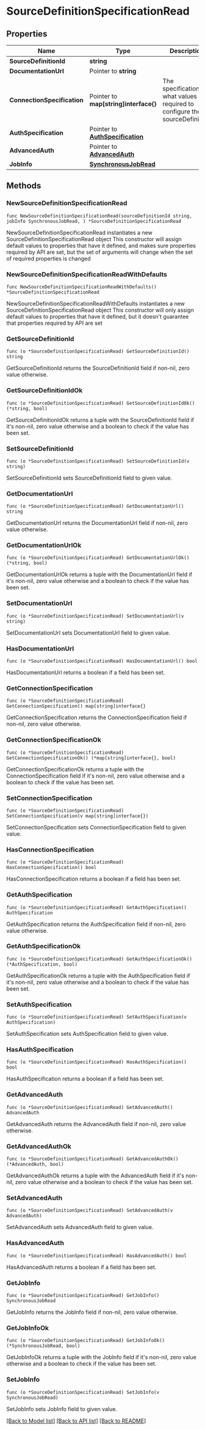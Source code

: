# SourceDefinitionSpecificationRead

## Properties

Name | Type | Description | Notes
------------ | ------------- | ------------- | -------------
**SourceDefinitionId** | **string** |  | 
**DocumentationUrl** | Pointer to **string** |  | [optional] 
**ConnectionSpecification** | Pointer to **map[string]interface{}** | The specification for what values are required to configure the sourceDefinition. | [optional] 
**AuthSpecification** | Pointer to [**AuthSpecification**](AuthSpecification.md) |  | [optional] 
**AdvancedAuth** | Pointer to [**AdvancedAuth**](AdvancedAuth.md) |  | [optional] 
**JobInfo** | [**SynchronousJobRead**](SynchronousJobRead.md) |  | 

## Methods

### NewSourceDefinitionSpecificationRead

`func NewSourceDefinitionSpecificationRead(sourceDefinitionId string, jobInfo SynchronousJobRead, ) *SourceDefinitionSpecificationRead`

NewSourceDefinitionSpecificationRead instantiates a new SourceDefinitionSpecificationRead object
This constructor will assign default values to properties that have it defined,
and makes sure properties required by API are set, but the set of arguments
will change when the set of required properties is changed

### NewSourceDefinitionSpecificationReadWithDefaults

`func NewSourceDefinitionSpecificationReadWithDefaults() *SourceDefinitionSpecificationRead`

NewSourceDefinitionSpecificationReadWithDefaults instantiates a new SourceDefinitionSpecificationRead object
This constructor will only assign default values to properties that have it defined,
but it doesn't guarantee that properties required by API are set

### GetSourceDefinitionId

`func (o *SourceDefinitionSpecificationRead) GetSourceDefinitionId() string`

GetSourceDefinitionId returns the SourceDefinitionId field if non-nil, zero value otherwise.

### GetSourceDefinitionIdOk

`func (o *SourceDefinitionSpecificationRead) GetSourceDefinitionIdOk() (*string, bool)`

GetSourceDefinitionIdOk returns a tuple with the SourceDefinitionId field if it's non-nil, zero value otherwise
and a boolean to check if the value has been set.

### SetSourceDefinitionId

`func (o *SourceDefinitionSpecificationRead) SetSourceDefinitionId(v string)`

SetSourceDefinitionId sets SourceDefinitionId field to given value.


### GetDocumentationUrl

`func (o *SourceDefinitionSpecificationRead) GetDocumentationUrl() string`

GetDocumentationUrl returns the DocumentationUrl field if non-nil, zero value otherwise.

### GetDocumentationUrlOk

`func (o *SourceDefinitionSpecificationRead) GetDocumentationUrlOk() (*string, bool)`

GetDocumentationUrlOk returns a tuple with the DocumentationUrl field if it's non-nil, zero value otherwise
and a boolean to check if the value has been set.

### SetDocumentationUrl

`func (o *SourceDefinitionSpecificationRead) SetDocumentationUrl(v string)`

SetDocumentationUrl sets DocumentationUrl field to given value.

### HasDocumentationUrl

`func (o *SourceDefinitionSpecificationRead) HasDocumentationUrl() bool`

HasDocumentationUrl returns a boolean if a field has been set.

### GetConnectionSpecification

`func (o *SourceDefinitionSpecificationRead) GetConnectionSpecification() map[string]interface{}`

GetConnectionSpecification returns the ConnectionSpecification field if non-nil, zero value otherwise.

### GetConnectionSpecificationOk

`func (o *SourceDefinitionSpecificationRead) GetConnectionSpecificationOk() (*map[string]interface{}, bool)`

GetConnectionSpecificationOk returns a tuple with the ConnectionSpecification field if it's non-nil, zero value otherwise
and a boolean to check if the value has been set.

### SetConnectionSpecification

`func (o *SourceDefinitionSpecificationRead) SetConnectionSpecification(v map[string]interface{})`

SetConnectionSpecification sets ConnectionSpecification field to given value.

### HasConnectionSpecification

`func (o *SourceDefinitionSpecificationRead) HasConnectionSpecification() bool`

HasConnectionSpecification returns a boolean if a field has been set.

### GetAuthSpecification

`func (o *SourceDefinitionSpecificationRead) GetAuthSpecification() AuthSpecification`

GetAuthSpecification returns the AuthSpecification field if non-nil, zero value otherwise.

### GetAuthSpecificationOk

`func (o *SourceDefinitionSpecificationRead) GetAuthSpecificationOk() (*AuthSpecification, bool)`

GetAuthSpecificationOk returns a tuple with the AuthSpecification field if it's non-nil, zero value otherwise
and a boolean to check if the value has been set.

### SetAuthSpecification

`func (o *SourceDefinitionSpecificationRead) SetAuthSpecification(v AuthSpecification)`

SetAuthSpecification sets AuthSpecification field to given value.

### HasAuthSpecification

`func (o *SourceDefinitionSpecificationRead) HasAuthSpecification() bool`

HasAuthSpecification returns a boolean if a field has been set.

### GetAdvancedAuth

`func (o *SourceDefinitionSpecificationRead) GetAdvancedAuth() AdvancedAuth`

GetAdvancedAuth returns the AdvancedAuth field if non-nil, zero value otherwise.

### GetAdvancedAuthOk

`func (o *SourceDefinitionSpecificationRead) GetAdvancedAuthOk() (*AdvancedAuth, bool)`

GetAdvancedAuthOk returns a tuple with the AdvancedAuth field if it's non-nil, zero value otherwise
and a boolean to check if the value has been set.

### SetAdvancedAuth

`func (o *SourceDefinitionSpecificationRead) SetAdvancedAuth(v AdvancedAuth)`

SetAdvancedAuth sets AdvancedAuth field to given value.

### HasAdvancedAuth

`func (o *SourceDefinitionSpecificationRead) HasAdvancedAuth() bool`

HasAdvancedAuth returns a boolean if a field has been set.

### GetJobInfo

`func (o *SourceDefinitionSpecificationRead) GetJobInfo() SynchronousJobRead`

GetJobInfo returns the JobInfo field if non-nil, zero value otherwise.

### GetJobInfoOk

`func (o *SourceDefinitionSpecificationRead) GetJobInfoOk() (*SynchronousJobRead, bool)`

GetJobInfoOk returns a tuple with the JobInfo field if it's non-nil, zero value otherwise
and a boolean to check if the value has been set.

### SetJobInfo

`func (o *SourceDefinitionSpecificationRead) SetJobInfo(v SynchronousJobRead)`

SetJobInfo sets JobInfo field to given value.



[[Back to Model list]](../README.md#documentation-for-models) [[Back to API list]](../README.md#documentation-for-api-endpoints) [[Back to README]](../README.md)



